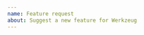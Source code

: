 ```yaml
---
name: Feature request
about: Suggest a new feature for Werkzeug
---
```


<!--
Replace this comment with a description of what the feature should do.
Include details such as links relevant specs or previous discussions.
-->

<!--
Replace this comment with an example of the problem which this feature
would resolve. Is this problem solvable without changes to Werkzeug,
such as by subclassing or using an extension?
-->
